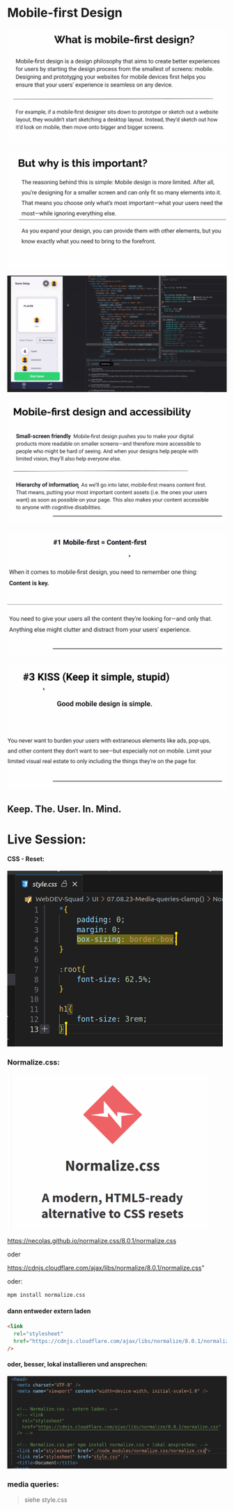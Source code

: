 # Mobile-first Design

![Alt text](image.png)

![Alt text](image-1.png)

![Alt text](image-2.png)

![Alt text](image-3.png)

![Alt text](image-4.png)

![Alt text](image-5.png)

## Keep. The. User. In. Mind.

# Live Session:

#### CSS - Reset:

![Alt text](image-6.png)

### Normalize.css:

![Alt text](image-7.png)

https://necolas.github.io/normalize.css/8.0.1/normalize.css

oder

https://cdnjs.cloudflare.com/ajax/libs/normalize/8.0.1/normalize.css"

oder:

```bash
mpm install normalize.css
```

#### dann entweder extern laden

```html
<link
  rel="stylesheet"
  href="https://cdnjs.cloudflare.com/ajax/libs/normalize/8.0.1/normalize.css"
/>
```

#### oder, besser, lokal installieren und ansprechen:

![Alt text](image-8.png)

### media queries:

> siehe style.css
